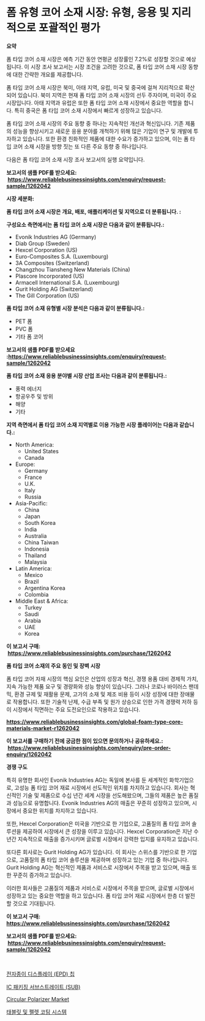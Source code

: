 <p><h1>폼 유형 코어 소재 시장: 유형, 응용 및 지리적으로 포괄적인 평가</h1></p><p><strong>요약</strong></p>
<p><p>폼 타입 코어 소재 시장은 예측 기간 동안 연평균 성장률인 7.2%로 성장할 것으로 예상됩니다. 이 시장 조사 보고서는 시장 조건을 고려한 것으로, 폼 타입 코어 소재 시장 동향에 대한 간략한 개요를 제공합니다.</p><p>폼 타입 코어 소재 시장은 북미, 아태 지역, 유럽, 미국 및 중국에 걸쳐 지리적으로 확산되어 있습니다. 북미 지역은 현재 폼 타입 코어 소재 시장의 선두 주자이며, 미국이 주요 시장입니다. 아태 지역과 유럽은 또한 폼 타입 코어 소재 시장에서 중요한 역할을 합니다. 특히 중국은 폼 타입 코어 소재 시장에서 빠르게 성장하고 있습니다.</p><p>폼 타입 코어 소재 시장의 주요 동향 중 하나는 지속적인 개선과 혁신입니다. 기존 제품의 성능을 향상시키고 새로운 응용 분야를 개척하기 위해 많은 기업이 연구 및 개발에 투자하고 있습니다. 또한 환경 친화적인 제품에 대한 수요가 증가하고 있으며, 이는 폼 타입 코어 소재 시장을 방향 짓는 또 다른 주요 동향 중 하나입니다.</p><p>다음은 폼 타입 코어 소재 시장 조사 보고서의 실행 요약입니다.</p></p>
<p><strong>보고서의 샘플 PDF를 받으세요: &nbsp;<a href="https://www.reliablebusinessinsights.com/enquiry/request-sample/1262042">https://www.reliablebusinessinsights.com/enquiry/request-sample/1262042</a></strong></p>
<p><strong>시장 세분화:</strong></p>
<p><strong> 폼 타입 코어 소재 시장은 개요, 배포, 애플리케이션 및 지역으로 더 분류됩니다. :</strong></p>
<p><strong>구성요소 측면에서는 폼 타입 코어 소재 시장은 다음과 같이 분류됩니다.:</strong></p>
<p><ul><li>Evonik Industries AG (Germany)</li><li>Diab Group (Sweden)</li><li>Hexcel Corporation (US)</li><li>Euro-Composites S.A. (Luxembourg)</li><li>3A Composites (Switzerland)</li><li>Changzhou Tiansheng New Materials (China)</li><li>Plascore Incorporated (US)</li><li>Armacell International S.A. (Luxembourg)</li><li>Gurit Holding AG (Switzerland)</li><li>The Gill Corporation (US)</li></ul></p>
<p><strong> 폼 타입 코어 소재 유형별 시장 분석은 다음과 같이 분류됩니다.:</strong></p>
<p><ul><li>PET 폼</li><li>PVC 폼</li><li>기타 폼 코어</li></ul></p>
<p><strong>보고서의 샘플 PDF를 받으세요 :<a href="https://www.reliablebusinessinsights.com/enquiry/request-sample/1262042">https://www.reliablebusinessinsights.com/enquiry/request-sample/1262042</a></strong></p>
<p><strong> 폼 타입 코어 소재 응용 분야별 시장 산업 조사는 다음과 같이 분류됩니다.:</strong></p>
<p><ul><li>풍력 에너지</li><li>항공우주 및 방위</li><li>해양</li><li>기타</li></ul></p>
<p><strong>지역 측면에서 폼 타입 코어 소재 지역별로 이용 가능한 시장 플레이어는 다음과 같습니다.:</strong></p>
<p><ul>
    <li>
        North America:
        <ul>
            <li>United States</li>
            <li>Canada</li>
        </ul>
    </li>
    <li>
        Europe:
        <ul>
            <li>Germany</li>
            <li>France</li>
            <li>U.K.</li>
            <li>Italy</li>
            <li>Russia</li>
        </ul>
    </li>
    <li>
        Asia-Pacific:
        <ul>
            <li>China</li>
            <li>Japan</li>
            <li>South Korea</li>
            <li>India</li>
            <li>Australia</li>
            <li>China Taiwan</li>
            <li>Indonesia</li>
            <li>Thailand</li>
            <li>Malaysia</li>
        </ul>
    </li>
    <li>
        Latin America:
        <ul>
            <li>Mexico</li>
            <li>Brazil</li>
            <li>Argentina Korea</li>
            <li>Colombia</li>
        </ul>
    </li>
    <li>
        Middle East & Africa:
        <ul>
            <li>Turkey</li>
            <li>Saudi</li>
            <li>Arabia</li>
            <li>UAE</li>
            <li>Korea</li>
        </ul>
    </li>
    </ul></p>
<p><strong>이 보고서 구매: &nbsp;<a href="https://www.reliablebusinessinsights.com/purchase/1262042">https://www.reliablebusinessinsights.com/purchase/1262042</a></strong></p>
<p><strong>폼 타입 코어 소재의 주요 동인 및 장벽 시장</strong></p>
<p><p>폼 타입 코어 자재 시장의 핵심 요인은 산업의 성장과 혁신, 경쟁 용품 대비 경제적 가치, 지속 가능한 제품 요구 및 경량화와 성능 향상이 있습니다. 그러나 코로나 바이러스 팬데믹, 환경 규제 및 재활용 문제, 고가의 소재 및 제조 비용 등이 시장 성장에 대한 장애물로 작용합니다. 또한 기술적 난제, 수급 부족 및 원가 상승으로 인한 가격 경쟁력 저하 등이 시장에서 직면하는 주요 도전요인으로 작용하고 있습니다.</p></p>
<p><strong><a href="https://www.reliablebusinessinsights.com/global-foam-type-core-materials-market-r1262042">https://www.reliablebusinessinsights.com/global-foam-type-core-materials-market-r1262042</a></strong></p>
<p><strong>이 보고서를 구매하기 전에 궁금한 점이 있으면 문의하거나 공유하세요.: &nbsp;<a href="https://www.reliablebusinessinsights.com/enquiry/pre-order-enquiry/1262042">https://www.reliablebusinessinsights.com/enquiry/pre-order-enquiry/1262042</a></strong></p>
<p><strong>경쟁 구도</strong></p>
<p><p>특히 유명한 회사인 Evonik Industries AG는 독일에 본사를 둔 세계적인 화학기업으로, 고성능 폼 타입 코어 재료 시장에서 선도적인 위치를 차지하고 있습니다. 회사는 혁신적인 기술 및 제품으로 수십 년간 세계 시장을 선도해왔으며, 그들의 제품은 높은 품질과 성능으로 유명합니다. Evonik Industries AG의 매출은 꾸준히 성장하고 있으며, 시장에서 중요한 위치를 차지하고 있습니다.</p><p>또한, Hexcel Corporation은 미국을 기반으로 한 기업으로, 고품질의 폼 타입 코어 솔루션을 제공하여 시장에서 큰 성장을 이루고 있습니다. Hexcel Corporation은 지난 수년간 지속적으로 매출을 증가시키며 글로벌 시장에서 강력한 입지를 유지하고 있습니다.</p><p>또다른 회사로는 Gurit Holding AG가 있습니다. 이 회사는 스위스를 기반으로 한 기업으로, 고품질의 폼 타입 코어 솔루션을 제공하며 성장하고 있는 기업 중 하나입니다. Gurit Holding AG는 혁신적인 제품과 서비스로 시장에서 주목을 받고 있으며, 매출 또한 꾸준히 증가하고 있습니다.</p><p>이러한 회사들은 고품질의 제품과 서비스로 시장에서 주목을 받으며, 글로벌 시장에서 성장하고 있는 중요한 역할을 하고 있습니다. 폼 타입 코어 재료 시장에서 한층 더 발전할 것으로 기대됩니다.</p></p>
<p><strong>이 보고서 구매: &nbsp; <a href="https://www.reliablebusinessinsights.com/purchase/1262042">https://www.reliablebusinessinsights.com/purchase/1262042</a></strong></p>
<p><strong>보고서의 샘플 PDF를 받으세요: &nbsp;<a href="https://www.reliablebusinessinsights.com/enquiry/request-sample/1262042">https://www.reliablebusinessinsights.com/enquiry/request-sample/1262042</a></strong><strong></strong></p>
<p>&nbsp;</p>
<p><p><a href="https://github.com/darrellockm3ytan895656/Market-Research-Report-List-2/blob/main/231194391979.md">전자종이 디스플레이 (EPD) 칩</a></p><p><a href="https://github.com/EthaWolf/Market-Research-Report-List-1/blob/main/531967891980.md">IC 패키징 서브스트레이트 (SUB)</a></p><p><a href="https://issuu.com/reportprime-2/docs/circular-polarizer-market-size-2030.pptx">Circular Polarizer Market</a></p><p><a href="https://medium.com/@stanleylyittle554467/%ED%83%9C%EB%B8%94%EB%A6%BF-%EB%B0%8F-%ED%8E%A0%EB%A6%BF-%EC%BD%94%ED%8C%85-%EC%8B%9C%EC%8A%A4%ED%85%9C-%EC%8B%9C%EC%9E%A5-%EC%A1%B0%EC%82%AC-%EB%B3%B4%EA%B3%A0%EC%84%9C-2024%EB%85%84%EB%B6%80%ED%84%B0-2031%EB%85%84%EA%B9%8C%EC%A7%80%EC%9D%98-%EC%97%AD%EC%82%AC-%EB%B0%8F-%EC%98%88%EC%B8%A1-5a26bafdf72b">태블릿 및 펠렛 코팅 시스템</a></p></p>